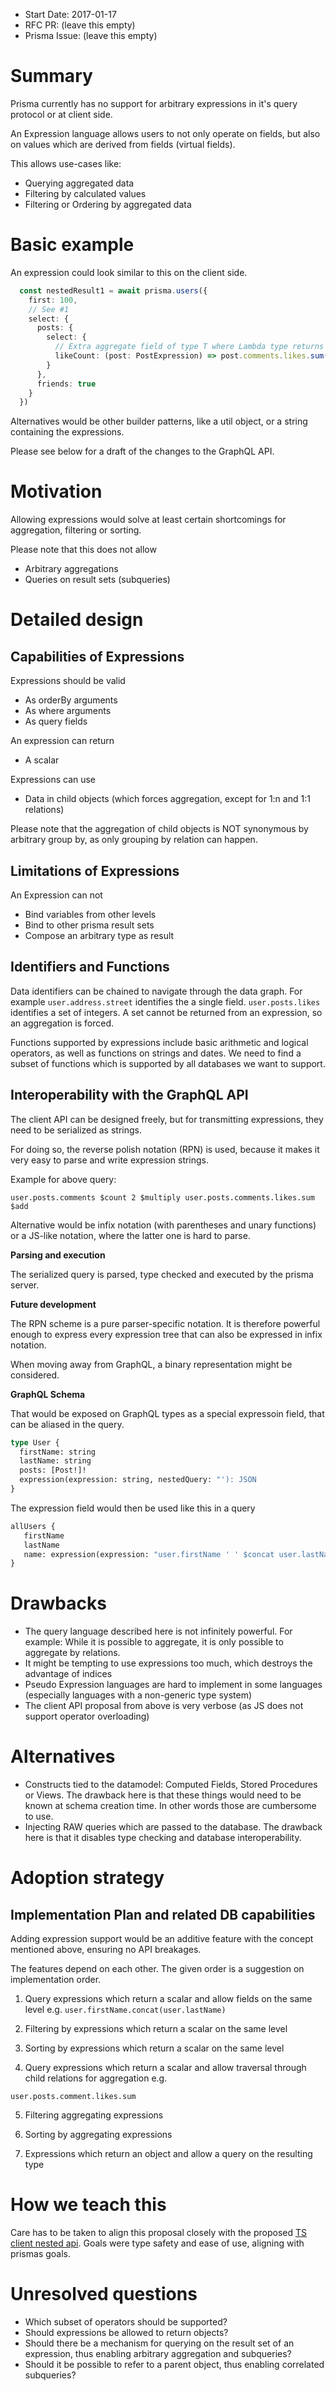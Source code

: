 - Start Date: 2017-01-17
- RFC PR: (leave this empty)
- Prisma Issue: (leave this empty)

# Summary

Prisma currently has no support for arbitrary expressions in it's query protocol or at client side. 

An Expression language allows users to not only operate on fields, but also on values which are derived from fields (virtual fields). 

This allows use-cases like: 

- Querying aggregated data
- Filtering by calculated values
- Filtering or Ordering by aggregated data

# Basic example

An expression could look similar to this on the client side. 

```ts
  const nestedResult1 = await prisma.users({
    first: 100,
    // See #1
    select: {
      posts: {
        select: {
          // Extra aggregate field of type T where Lambda type returns Expression<T>
          likeCount: (post: PostExpression) => post.comments.likes.sum()
        }
      },
      friends: true
    }
  })
```

Alternatives would be other builder patterns, like a util object, or a string containing the expressions. 

Please see below for a draft of the changes to the GraphQL API.

# Motivation

Allowing expressions would solve at least certain shortcomings for aggregation, filtering or sorting. 

Please note that this does not allow

* Arbitrary aggregations
* Queries on result sets (subqueries)

# Detailed design

## Capabilities of Expressions

Expressions should be valid

- As orderBy arguments
- As where arguments
- As query fields

An expression can return 

- A scalar

Expressions can use

- Data in child objects (which forces aggregation, except for 1:n and 1:1 relations)

Please note that the aggregation of child objects is NOT synonymous by arbitrary group by, as only grouping by relation can happen. 

## Limitations of Expressions

An Expression can not

- Bind variables from other levels
- Bind to other prisma result sets
- Compose an arbitrary type as result

## Identifiers and Functions

Data identifiers can be chained to navigate through the data graph. For example `user.address.street` identifies the a single field. `user.posts.likes` identifies a set of integers. A set cannot be returned from an expression, so an aggregation is forced. 

Functions supported by expressions include basic arithmetic and logical operators, as well as functions on strings and dates. We need to find a subset of functions which is supported by all databases we want to support.

## Interoperability with the GraphQL API

The client API can be designed freely, but for transmitting expressions, they need to be serialized as strings. 

For doing so, the reverse polish notation (RPN) is used, because it makes it very easy to parse and write expression strings. 

Example for above query:

```
user.posts.comments $count 2 $multiply user.posts.comments.likes.sum $add
```

Alternative would be infix notation (with parentheses and unary functions) or a JS-like notation, where the latter one is hard to parse.

**Parsing and execution**

The serialized query is parsed, type checked and executed by the prisma server.

**Future development**

The RPN scheme is a pure parser-specific notation. It is therefore powerful enough to express every expression tree that can also be expressed in infix notation.

When moving away from GraphQL, a binary representation might be considered.

**GraphQL Schema** 

That would be exposed on GraphQL types as a special expressoin field, that can be aliased in the query.

```graphql
type User {
  firstName: string
  lastName: string
  posts: [Post!]!
  expression(expression: string, nestedQuery: "'): JSON
}
```

The expression field would then be used like this in a query

```graphql
allUsers {
   firstName
   lastName
   name: expression(expression: "user.firstName ' ' $concat user.lastName $concat"
}
```

# Drawbacks

* The query language described here is not infinitely powerful. For example: While it is possible to aggregate, it is only possible to aggregate by relations. 
* It might be tempting to use expressions too much, which destroys the advantage of indices
* Pseudo Expression languages are hard to implement in some languages (especially languages with a non-generic type system)
* The client API proposal from above is very verbose (as JS does not support operator overloading)

# Alternatives

* Constructs tied to the datamodel: Computed Fields, Stored Procedures or Views. The drawback here is that these things would need to be known at schema creation time. In other words those are cumbersome to use.
* Injecting RAW queries which are passed to the database. The drawback here is that it disables type checking and database interoperability.

# Adoption strategy

## Implementation Plan and related DB capabilities

Adding expression support would be an additive feature with the concept mentioned above, ensuring no API breakages.

The features depend on each other. The given order is a suggestion on implementation order.

1) Query expressions which return a scalar and allow fields on the same level e.g. `user.firstName.concat(user.lastName)`

2) Filtering by expressions which return a scalar on the same level

3) Sorting by expressions which return a scalar on the same level

4) Query expressions which return a scalar and allow traversal through child relations for aggregation e.g.

`user.posts.comment.likes.sum`

5) Filtering aggregating expressions

6) Sorting by aggregating expressions 

7) Expressions which return an object and allow a query on the resulting type

# How we teach this

Care has to be taken to align this proposal closely with the proposed [TS client nested api](https://github.com/prisma/rfcs/blob/ts-client-nested-api-rfc/text/0000-ts-client-nested-api.md). Goals were type safety and ease of use, aligning with prismas goals.

# Unresolved questions

* Which subset of operators should be supported? 
* Should expressions be allowed to return objects? 
* Should there be a mechanism for querying on the result set of an expression, thus enabling arbitrary aggregation and subqueries? 
* Should it be possible to refer to a parent object, thus enabling correlated subqueries?
